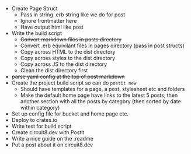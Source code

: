 - Create Page Struct
  - Pass in string .erb string like we do for post
  - Ignore frontmatter here
  - Have output html like post
- Write the build script
  - ~~Convert markdown files in posts directory~~
  - Convert .erb equivilant files in pages directory (pass in post structs)
  - Copy across HTML to the dist directory
  - Copy across styles to the dist directory
  - Copy across JS to the dist directory
  - Clean the dist directory first
- ~~parse yaml config at the top of post markdown~~
- Create the project build script so can do `postit new`
  - Should have templates for a page, a post, stylesheet etc and folders
  - Make the default home page have links to the latest 5 posts, then another section with all the posts by category (then sorted by date within category)
- Set up config file for bucket and home page etc.
- Deploy to crates.io
- Write test for build script
- Create circuit8.dev with Postit
- Write a nice guide on the .readme
- Put a post about it on circuit8.dev
